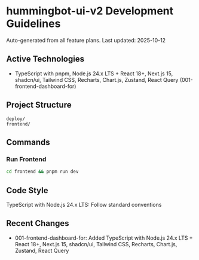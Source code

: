 # hummingbot-ui-v2 Development Guidelines

Auto-generated from all feature plans. Last updated: 2025-10-12

## Active Technologies
- TypeScript with pnpm, Node.js 24.x LTS + React 18+, Next.js 15, shadcn/ui, Tailwind CSS, Recharts, Chart.js, Zustand, React Query (001-frontend-dashboard-for)

## Project Structure
```
deploy/
frontend/
```

## Commands
### Run Frontend
```sh
cd frontend && pnpm run dev
```

## Code Style
TypeScript with Node.js 24.x LTS: Follow standard conventions

## Recent Changes
- 001-frontend-dashboard-for: Added TypeScript with Node.js 24.x LTS + React 18+, Next.js 15, shadcn/ui, Tailwind CSS, Recharts, Chart.js, Zustand, React Query

<!-- MANUAL ADDITIONS START -->
<!-- MANUAL ADDITIONS END -->